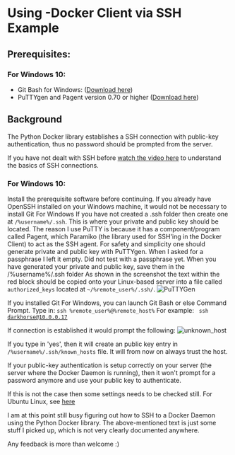 # Using -Docker Client via SSH Example
## Prerequisites:
### For Windows 10:
- Git Bash for Windows: ([Download here](https://git-scm.com/downloads))
- PuTTYgen and Pagent version 0.70 or higher ([Download here](https://www.chiark.greenend.org.uk/~sgtatham/putty/latest.html))

## Background
The Python Docker library establishes a SSH connection with public-key authentication, thus no password should be prompted from
the server.

If you have not dealt with SSH before [watch the video here](https://www.youtube.com/watch?v=PXi-39elr6Y) to understand
the basics of SSH connections.

### For Windows 10:
Install the prerequisite software before continuing. If you already have OpenSSH installed on your Windows machine,
it would not be necessary to install Git For Windows
If you have not created a .ssh folder then create one at <code>/%username%/.ssh</code>. This is where your private and public key should be located.
The reason I use PuTTY is because it has a component/program called Pagent, which Paramiko (the library used for SSH'ing in the Docker Client)
to act as the SSH agent.
For safety and simplicity one should generate private and public key with PuTTYgen.
When I asked for a passphrase I left it empty. Did not test with a passphrase yet.
When you have generated your private and public key, save them in the /%username%/.ssh folder
As shown in the screenshot the text within the red block should be copied onto your Linux-based server into a file
called <code>authorized_keys</code> located at <code>~/%remote_user%/.ssh/</code>.
![PuTTYGen](./images/puttygen.png)

If you installed Git For Windows, you can launch Git Bash or else Command Prompt.
Type in:
<code>ssh %remote_user%@%remote_host%</code>
For example: <code> ssh darkhorse@10.0.0.17 </code>

If connection is established it would prompt the following:
![unknown_host](./images/unknown_host.png)

If you type in 'yes', then it will create an public key entry in <code>/%username%/.ssh/known_hosts</code> file.
It will from now on always trust the host.

If your public-key authentication is setup correctly on your server (the server where the Docker Daemon is running), then
it won't prompt for a password anymore and use your public key to authenticate.

If this is not the case then some settings needs to be checked still.
For Ubuntu Linux, see [here](https://help.ubuntu.com/community/SSH/OpenSSH/Keys#Troubleshooting)

I am at this point still busy figuring out how to SSH to a Docker Daemon using the Python Docker library.
The above-mentioned text is just some stuff I picked up, which is not very clearly documented anywhere.

Any feedback is more than welcome :)
